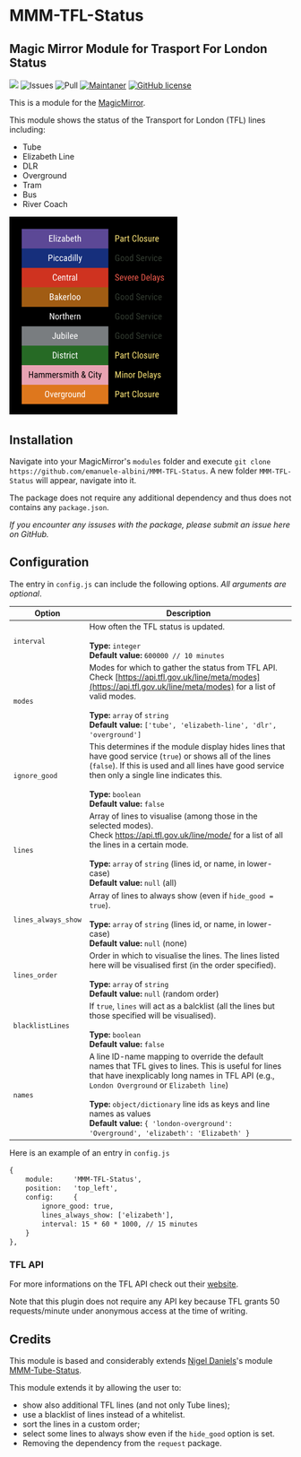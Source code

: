# MMM-TFL-Status 
## Magic Mirror Module for Trasport For London Status

![](https://img.shields.io/badge/status-active-brightgreen)
![Issues](
https://img.shields.io/github/issues/emanuele-albini/MMM-TFL-Status)
![Pull](
https://img.shields.io/github/issues-pr/emanuele-albini/MMM-TFL-Status)
[![Maintaner](https://img.shields.io/badge/maintainer-Emanuele-blue)](https://www.emanuelealbini.com)
[![GitHub license](https://img.shields.io/github/license/Naereen/StrapDown.js.svg)](https://github.com/emanuele-albini/qualtrutils/blob/master/LICENSE)

This is a module for the [MagicMirror](https://github.com/MichMich/MagicMirror).  

This module shows the status of the Transport for London (TFL) lines including:
- Tube
- Elizabeth Line
- DLR
- Overground
- Tram
- Bus
- River Coach

<img src="tube.png" width="300"/>

## Installation
Navigate into your MagicMirror's `modules` folder and execute `git clone https://github.com/emanuele-albini/MMM-TFL-Status`. 
A new folder `MMM-TFL-Status` will appear, navigate into it.

The package does not require any additional dependency and thus does not contains any `package.json`.

*If you encounter any issuses with the package, please submit an issue here on GitHub.*

## Configuration
The entry in `config.js` can include the following options. *All arguments are optional*.

|Option|Description|
|---|---|
|`interval`| How often the TFL status is updated.<br><br>**Type:** `integer`<br>**Default value:** `600000 // 10 minutes`|
|`modes`| Modes for which to gather the status from TFL API.<br>Check [https://api.tfl.gov.uk/line/meta/modes](https://api.tfl.gov.uk/line/meta/modes) for a list of valid modes. <br><br>**Type:** `array` of `string` <br>**Default value:** `['tube', 'elizabeth-line', 'dlr', 'overground']`|
|`ignore_good`| This determines if the module display hides lines that have good service (`true`) or shows all of the lines (`false`). If this is used and all lines have good service then only a single line indicates this. <br><br>**Type:** `boolean`<br>**Default value:** `false`|
|`lines`| Array of lines to visualise (among those in the selected modes).<br>Check [https://api.tfl.gov.uk/line/mode/<mode>](https://api.tfl.gov.uk/line/mode/tube) for a list of all the lines in a certain mode.<br><br>**Type:** `array` of `string` (lines id, or name, in lower-case) <br>**Default value:** `null` (all)|
|`lines_always_show`| Array of lines to always show (even if `hide_good = true`).<br><br>**Type:** `array` of `string` (lines id, or name, in lower-case) <br>**Default value:** `null` (none)|
|`lines_order`| Order in which to visualise the lines. The lines listed here will be visualised first (in the order specified). <br><br>**Type:** `array` of `string`  <br>**Default value:** `null` (random order)|
|`blacklistLines`| If `true`, `lines` will act as a balcklist (all the lines but those specified will be visualised). <br><br>**Type:** `boolean` <br>**Default value:** `false`|
|`names`| A line ID-name mapping to override the default names that TFL gives to lines. This is useful for lines that have inexplicably long names in TFL API (e.g., `London Overground` or `Elizabeth line`) <br><br>**Type:** `object/dictionary` line ids as keys and line names as values <br>**Default value:** `{ 'london-overground': 'Overground', 'elizabeth': 'Elizabeth' }`|

Here is an example of an entry in `config.js`
```
{
    module:     'MMM-TFL-Status',
    position:   'top_left',
    config:		{
        ignore_good: true,
        lines_always_show: ['elizabeth'],
        interval: 15 * 60 * 1000, // 15 minutes
    }
},
```

### TFL API

For more informations on the TFL API check out their [website](https://api.tfl.gov.uk/).

Note that this plugin does not require any API key because TFL grants 50 requests/minute under anonymous access at the time of writing.

## Credits
This module is based and considerably extends [Nigel Daniels](https://github.com/nigel-daniels/)'s module [MMM-Tube-Status](https://github.com/nigel-daniels/MMM-Tube-Status).

This module extends it by allowing the user to:
- show also additional TFL lines (and not only Tube lines);
- use a blacklist of lines instead of a whitelist.
- sort the lines in a custom order;
- select some lines to always show even if the `hide_good` option is set.
- Removing the dependency from the `request` package.
